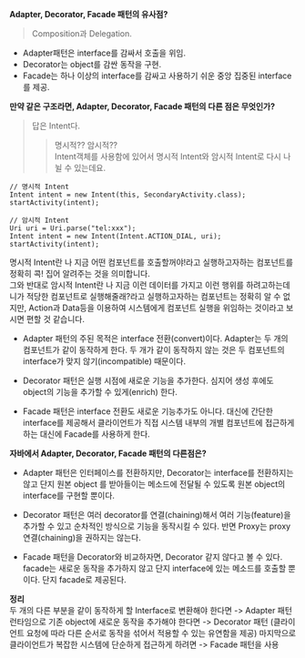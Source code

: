 **Adapter, Decorator, Facade 패턴의 유사점?**  
> Composition과 Delegation.
* Adapter패턴은 interface를 감싸서 호출을 위임. 
* Decorator는 object를 감싼 동작을 구현. 
* Facade는 하나 이상의 interface를 감싸고 사용하기 쉬운 중앙 집중된 interface를 제공.
 
**만약 같은 구조라면, Adapter, Decorator, Facade 패턴의 다른 점은 무엇인가?**     
> 답은 Intent다.
>> 명시적?? 암시적??  
   Intent객체를 사용함에 있어서 명시적 Intent와 암시적 Intent로 다시 나뉠 수 있는데요.
   ```{.java}
   // 명시적 Intent
   Intent intent = new Intent(this, SecondaryActivity.class);
   startActivity(intent);
   
   // 암시적 Intent
   Uri uri = Uri.parse("tel:xxx");
   Intent intent = new Intent(Intent.ACTION_DIAL, uri);
   startActivity(intent);
   ```
   
   명시적 Intent란 나 지금 어떤 컴포넌트를 호출할꺼야!라고 실행하고자하는 컴포넌트를 정확히 콕! 집어 알려주는 것을 의미합니다.  
   그와 반대로 암시적 Intent란 나 지금 이런 데이터를 가지고 이런 행위를 하려고하는데 니가 적당한 컴포넌트로 실행해줄래?라고 실행하고자하는 컴포넌트는 정확히 알 수 없지만, Action과 Data등을 이용하여 시스템에게 컴포넌트 실행을 위임하는 것이라고 보시면 편할 것 같습니다.
   
* Adapter 패턴의 주된 목적은 interface 전환(convert)이다. Adapter는 두 개의 컴포넌트가 같이 동작하게 한다. 두 개가 같이 동작하지 않는 것은 두 컴포넌트의 interface가 맞지 않기(incompatible) 때문이다.

* Decorator 패턴은 실행 시점에 새로운 기능을 추가한다. 심지어 생성 후에도 object의 기능을 추가할 수 있게(enrich) 한다.

* Facade 패턴은 interface 전환도 새로운 기능추가도 아니다. 대신에 간단한 interface를 제공해서 클라이언트가 직접 시스템 내부의 개별 컴포넌트에 접근하게 하는 대신에 Facade를 사용하게 한다. 

**자바에서 Adapter, Decorator, Facade 패턴의 다른점은?**
* Adapter 패턴은 인터페이스를 전환하지만, Decorator는 interface를 전환하지는 않고 단지 원본 object 를 받아들이는 메소드에 전달될 수 있도록 원본 object의 interface를 구현할 뿐이다.

* Decorator 패턴은 여러 decorator를 연결(chaining)해서 여러 기능(feature)을 추가할 수 있고 순차적인 방식으로 기능을 동작시킬 수 있다. 반면 Proxy는 proxy 연결(chaining)을 권하지는 않는다.

* Facade 패턴을 Decorator와 비교하자면, Decorator 같지 않다고 볼 수 있다. facade는 새로운 동작을 추가하지 않고 단지 interface에 있는 메소드를 호출할 뿐이다. 단지 facade로 제공된다.

**정리**  
두 개의 다른 부분을 같이 동작하게 할 Interface로 변환해야 한다면 ->  Adapter 패턴
런타임으로 기존 object에 새로운 동작을 추가해야 한다면 -> Decorator 패턴 (클라이언트 요청에 따라 다른 순서로 동작을 섞어서 적용할 수 있는 유연함을 제공)
마지막으로 클라이언트가 복잡한 시스템에 단순하게 접근하게 하려면 -> Facade 패턴을 사용